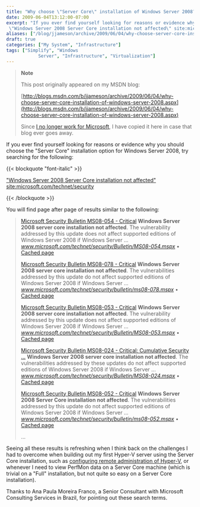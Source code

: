 ```yaml
---
title: "Why choose \"Server Core\" installation of Windows Server 2008?"
date: 2009-06-04T13:12:00-07:00
excerpt: "If you ever find yourself looking for reasons or evidence why you should choose the \"Server Core\" installation option for Windows Server 2008, try searching for the following: 
 \"Windows Server 2008 Server Core installation not affected\" site:microsoft..."
aliases: ["/blog/jjameson/archive/2009/06/04/why-choose-server-core-installation-of-windows-server-2008.aspx"]
draft: true
categories: ["My System", "Infrastructure"]
tags: ["Simplify", "Windows 
			Server", "Infrastructure", "Virtualization"]
---
```


> **Note**
>
> This post originally appeared on my MSDN blog:
>
> [http://blogs.msdn.com/b/jjameson/archive/2009/06/04/why-choose-server-core-installation-of-windows-server-2008.aspx](http://blogs.msdn.com/b/jjameson/archive/2009/06/04/why-choose-server-core-installation-of-windows-server-2008.aspx)
>
> Since
> [I no longer work for Microsoft](/blog/jjameson/2011/09/02/last-day-with-microsoft), I have copied it here in case that
> blog ever goes away.

If you ever find yourself looking for reasons or evidence why you should
choose the "Server Core" installation option for Windows Server 2008, try searching
for the following:

{{< blockquote "font-italic" >}}

["Windows Server 2008 Server Core installation not affected" site:microsoft.com/technet/security](http://www.bing.com/search?q=%22Windows+Server+2008+Server+Core+installation+not+affected%22+site%3Amicrosoft.com%2Ftechnet%2Fsecurity)

{{< /blockquote >}}

You will find page after page of results similar to the following:

> [Microsoft Security Bulletin MS08-054 - Critical](http://www.microsoft.com/technet/security/Bulletin/MS08-054.mspx)
> **Windows Server 2008 server core installation not affected**.
> The vulnerability addressed by this update does not affect supported editions
> of Windows Server 2008 if Windows Server ...
> <cite>www.microsoft.com/technet/security/Bulletin/MS08-054.mspx</cite> •
> [Cached page](http://cc.bingj.com/cache.aspx?q=%22windows+server+2008+server+core+installation+not+affected%22&d=76133794257994&mkt=en-US&setlang=en-US&w=e671a5b0,e59d79e9)
>
> [Microsoft Security Bulletin MS08-078 - Critical](http://www.microsoft.com/technet/security/bulletin/ms08-078.mspx)
> **Windows Server 2008 server core installation not affected**.
> The vulnerabilities addressed by this update do not affect supported editions
> of Windows Server 2008 if Windows Server ...
> <cite>www.microsoft.com/technet/security/bulletin/ms08-078.mspx</cite> •
> [Cached page](http://cc.bingj.com/cache.aspx?q=%22windows+server+2008+server+core+installation+not+affected%22&d=76162242072335&mkt=en-US&setlang=en-US&w=c3f59bce,63fef00c)
>
> [Microsoft Security Bulletin MS08-053 - Critical](http://www.microsoft.com/technet/security/Bulletin/MS08-053.mspx)
> **Windows Server 2008 server core installation not affected**.
> The vulnerability addressed by this update does not affect supported editions
> of Windows Server 2008 if Windows Server ...
> <cite>www.microsoft.com/technet/security/Bulletin/MS08-053.mspx</cite> •
> [Cached page](http://cc.bingj.com/cache.aspx?q=%22windows+server+2008+server+core+installation+not+affected%22&d=76116313320319&mkt=en-US&setlang=en-US&w=92aafff1,c365475a)
>
> [Microsoft Security Bulletin MS08-024 - Critical: Cumulative Security ...](http://www.microsoft.com/technet/security/Bulletin/MS08-024.mspx)
> **Windows Server 2008 server core installation not affected**.
> The vulnerabilities addressed by these updates do not affect supported editions
> of Windows Server 2008 if Windows Server ...
> <cite>www.microsoft.com/technet/security/Bulletin/MS08-024.mspx</cite> •
> [Cached page](http://cc.bingj.com/cache.aspx?q=%22windows+server+2008+server+core+installation+not+affected%22&d=76113650584856&mkt=en-US&setlang=en-US&w=f7f0adec,d0a922b0)
>
> [Microsoft Security Bulletin MS08-052 - Critical](http://www.microsoft.com/technet/security/bulletin/ms08-052.mspx)
> **Windows Server 2008 Server Core installation not affected**.
> The vulnerabilities addressed by this update do not affect supported editions
> of Windows Server 2008 if Windows Server ...
> <cite>www.microsoft.com/technet/security/bulletin/ms08-052.mspx</cite> •
> [Cached page](http://cc.bingj.com/cache.aspx?q=%22windows+server+2008+server+core+installation+not+affected%22&d=76123006445241&mkt=en-US&setlang=en-US&w=59991b53,79c72b54)
>
> ...

Seeing all these results is refreshing when I think back on the challenges
I had to overcome when building out my first Hyper-V server using the Server
Core installation, such as
[configuring remote administration of Hyper-V](/blog/jjameson/2008/08/28/some-gotchas-with-remote-administration-of-hyper-v), or whenever I need to view
PerfMon data on a Server Core machine (which is trivial on a "Full" installation,
but not quite so easy on a Server Core installation).

Thanks to Ana Paula Moreira Franco, a Senior Consultant with Microsoft Consulting
Services in Brazil, for pointing out these search terms.

